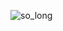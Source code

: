 ![so_long](https://user-images.githubusercontent.com/79366498/154249640-d64393b7-059e-4a75-b10f-4b9a402f082d.gif)
